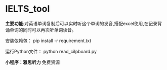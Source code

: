 # IELTS_tool
**主要功能**:对英语单词复制后可以实时听这个单词的发音,搭配excel使用,在记录背诵单词的同时可以再次听单词读音。

安装依赖包：
pip install -r requirement.txt

运行Python文件：
python read_cilpboard.py

**小程序：雅思听力** 免费资源

